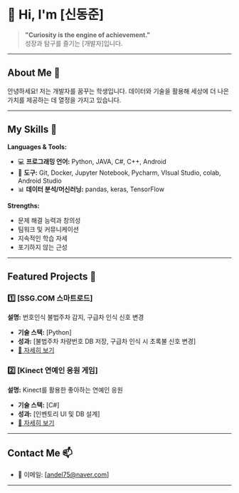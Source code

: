 # 👋 Hi, I'm [신동준]  
> **"Curiosity is the engine of achievement."**  
> 성장과 탐구를 즐기는 [개발자]입니다.

---

## About Me 🌟  
안녕하세요! 저는 개발자를 꿈꾸는 학생입니다.
데이터와 기술을 활용해 세상에 더 나은 가치를 제공하는 데 열정을 가지고 있습니다.  

---

## My Skills 🚀  
**Languages & Tools:**  
- 💻 **프로그래밍 언어:** Python, JAVA, C#, C++, Android
- 🔧 **도구:** Git, Docker, Jupyter Notebook, Pycharm, VIsual Studio, colab, Android Studio   
- 📊 **데이터 분석/머신러닝:** pandas, keras, TensorFlow 

**Strengths:**  
- 문제 해결 능력과 창의성  
- 팀워크 및 커뮤니케이션  
- 지속적인 학습 자세  
- 포기하지 않는 근성
---

## Featured Projects 🌟  
### 1️⃣ [SSG.COM 스마트로드]  
**설명:** 번호인식 불법주차 감지, 구급차 인식 신호 변경 
- **기술 스택:** [Python]  
- **성과:** [불법주차 차량번호 DB 저장, 구급차 인식 시 초록불 신호 변경]  
- [🔗 자세히 보기](https://github.com/YourUsername/Project1)

### 2️⃣ [Kinect 연예인 응원 게임]  
**설명:** Kinect를 활용한 좋아하는 연예인 응원  
- **기술 스택:** [C#]  
- **성과:** [인벤토리 UI 및 DB 설계]  
- [🔗 자세히 보기]([(https://github.com/Ddongdun/Portfolio/tree/Kinect?tab=readme-ov-file))

---

## Contact Me 📫  
- 📧 이메일: [andel75@naver.com]  

---
